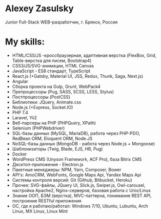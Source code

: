 # Alexey Zasulsky

Junior Full-Stack WEB-разработчик, г. Брянск, Россия

# My skills:
 - HTML/CSS/JS -кроссбраузерная, адаптивная верстка (FlexBox, Grid, Table-верстка для писем, Bootstrap4)
 - CSS3/JS/SVG-анимации, HTML Canvas
 - JavaScript - ES8 стандарт, TypeScript
 - React.js (+Gatsby, Material UI, JSS, Redux, Thunk, Saga, Next.js)
 - Angular 
 - Сборка проекта на Gulp, Grunt, WebPack4
 - Препроцессоры (Pug, SASS, SCSS, LESS, Stylus)
 - Постпроцессоры (PostCSS)
 - Библиотеки: JQuery, Animate.css
 - Node.js (+Express, Socket.IO)
 - PHP 7.4
 - Laravel, Yii2
 - Веб-парсеры на PHP (PHPQuery, XPath)
 - Selenium (PHPWebdriver)
 - SQL-базы данных (MySQL, MariaDB), работа через PHP-PDO, RedBean ORM, Eloquent ORM, Node.JS
 - NoSQL-базы данных (MongoDB - работа через Node.js + Mongoose)
 - Шаблонизаторы (Twig, Blade, EJS, HB, Pug)
 - Docker
 - WordPress CMS (Unyson Framework, ACF Pro), база Bitrix CMS
 - Десктоп-приложения - Electron.js
 - Пакетные менеджеры: NPM, Yarn, Composer, Bower 
 - API's: AmoCRM, WebFonts, Google Maps Api, Yandex Maps Api
 - Системы контроля версий: Git (Github, Bitbucket, Heroku)
 - Прочее: SVG-файлы, JQuery UI, Slick.js, Swiper.js, Owl-carousel, настройка Apache2, Nginx-серверов, базовая работа с Unix/Linux
 - Знание ООП, БЭМ (верстка), MVC-паттерна, понимание REST API, построение RESTful приложения 
 - ОС, где я работаю/работал: Windows 7/10, Ubuntu, Lubuntu, Arch Linux, MX Linux, Linux Mint
